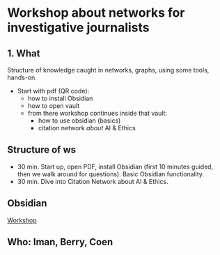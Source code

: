 # Workshop about networks for investigative journalists

## 1. What

Structure of knowledge caught in networks, graphs, using some tools, hands-on.



- Start with pdf (QR code):
	- how to install Obsidian
	- how to open vault
	- from there workshop continues inside that vault:
		- how to use obsidian (basics)
		- citation network *about* AI & Ethics

## Structure of ws

- 30 min. Start up, open PDF, install Obsidian (first 10 minutes guided, then we walk around for questions). Basic Obsidian functionality.
- 30 min. Dive into Citation Network about AI & Ethics. 



## Obsidian

[Workshop](Workshop.md)
## Who: Iman, Berry, Coen


